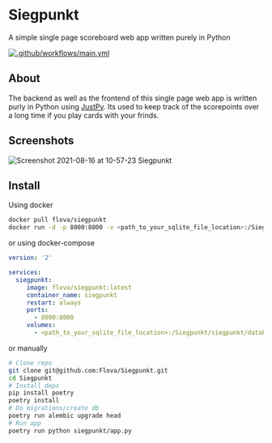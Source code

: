 # Siegpunkt
A simple single page scoreboard web app written purely in Python

[![.github/workflows/main.yml](https://github.com/Flova/Siegpunkt/actions/workflows/main.yml/badge.svg)](https://github.com/Flova/Siegpunkt/actions/workflows/main.yml)

## About
The backend as well as the frontend of this single page web app is written purly in Python using [JustPy](https://github.com/elimintz/justpy).
Its used to keep track of the scorepoints over a long time if you play cards with your frinds.

## Screenshots
![Screenshot 2021-08-16 at 10-57-23 Siegpunkt](https://user-images.githubusercontent.com/15075613/129538784-0bd89949-720c-4b1c-ab49-12d19fd56b80.png)

## Install

Using docker 

```bash
docker pull flova/siegpunkt
docker run -d -p 8000:8000 -v <path_to_your_sqlite_file_location>:/Siegpunkt/siegpunkt/database/ siegpunkt
```

or using docker-compose

```yaml
version: '2'

services:
  siegpunkt:
     image: flova/siegpunkt:latest
     container_name: siegpunkt
     restart: always
     ports:
       - 8000:8000
     volumes:
       - <path_to_your_sqlite_file_location>:/Siegpunkt/siegpunkt/database
```

or manually

```bash
# Clone repo
git clone git@github.com:Flova/Siegpunkt.git
cd Siegpunkt
# Install deps
pip install poetry
poetry install
# Do migrations/create db
poetry run alembic upgrade head
# Run app
poetry run python siegpunkt/app.py
```
